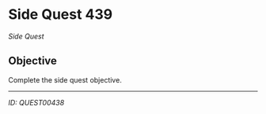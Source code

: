 # Side Quest 439

*Side Quest*

## Objective
Complete the side quest objective.

---
*ID: QUEST00438*